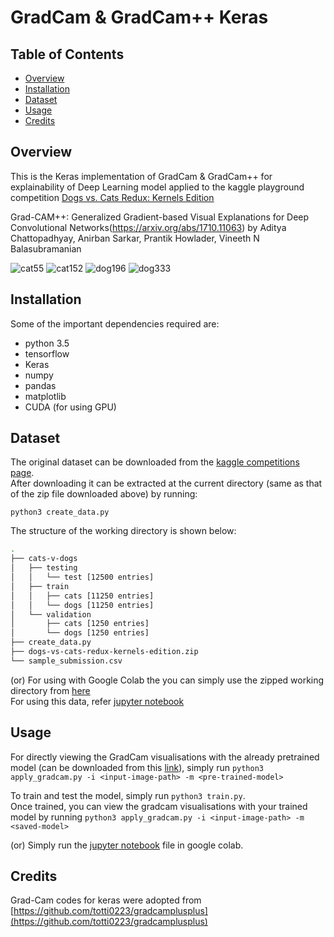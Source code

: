 # GradCam & GradCam++ Keras
## Table of Contents
- [Overview](#overview)
- [Installation](#installation)
- [Dataset](#dataset)
- [Usage](#usage)
- [Credits](#credits)

## Overview
This is the Keras implementation of GradCam & GradCam++ for explainability of Deep Learning model applied to the kaggle playground competition [Dogs vs. Cats Redux: Kernels Edition](https://www.kaggle.com/c/dogs-vs-cats-redux-kernels-edition)

Grad-CAM++: Generalized Gradient-based Visual Explanations for Deep Convolutional Networks(https://arxiv.org/abs/1710.11063) by Aditya Chattopadhyay, Anirban Sarkar, Prantik Howlader, Vineeth N Balasubramanian

![cat55](https://user-images.githubusercontent.com/45922320/84067747-85771400-a9e5-11ea-8ae3-458cdfd87607.png)
![cat152](https://user-images.githubusercontent.com/45922320/84067751-86a84100-a9e5-11ea-93f1-14d851a0ba01.png)
![dog196](https://user-images.githubusercontent.com/45922320/84067753-8740d780-a9e5-11ea-8466-0e741aeed6f8.png)
![dog333](https://user-images.githubusercontent.com/45922320/84067755-87d96e00-a9e5-11ea-93fe-df4ec4492e54.png)

## Installation
Some of the important dependencies required are:
* python 3.5
* tensorflow
* Keras
* numpy
* pandas
* matplotlib
* CUDA (for using GPU)

## Dataset

The original dataset can be downloaded from the [kaggle competitions page](https://www.kaggle.com/c/dogs-vs-cats-redux-kernels-edition/data).  
After downloading it can be extracted at the current directory (same as that of the zip file downloaded above) by running:
```
python3 create_data.py
```
The structure of the working directory is shown below:
```bash
.
├── cats-v-dogs
│   ├── testing
│   │   └── test [12500 entries]
│   ├── train
│   │   ├── cats [11250 entries]
│   │   └── dogs [11250 entries]
│   └── validation
│       ├── cats [1250 entries]
│       └── dogs [1250 entries]
├── create_data.py
├── dogs-vs-cats-redux-kernels-edition.zip
└── sample_submission.csv
```
(or) For using with Google Colab the you can simply use the zipped working directory from [here](https://drive.google.com/file/d/1--Ejrtj8WyFQg_2Al_rPuaXAnrQgX-6w/view?usp=sharing)  
For using this data, refer [jupyter notebook](dogs_vs_cats_gradcam.ipynb)

## Usage

For directly viewing the GradCam visualisations with the already pretrained model (can be downloaded from this [link](https://drive.google.com/file/d/1QfJpZOeaHuutEEdC6cyAQdxQGl65_PUh/view?usp=sharing)),
simply run ```python3 apply_gradcam.py -i <input-image-path> -m <pre-trained-model>```

To train and test the model, simply run ```python3 train.py```.  
Once trained, you can view the gradcam visualisations with your trained model by running ```python3 apply_gradcam.py -i <input-image-path> -m <saved-model>```

(or) Simply run the [jupyter notebook](dogs_vs_cats_gradcam.ipynb) file in google colab.

## Credits
Grad-Cam codes for keras were adopted from [https://github.com/totti0223/gradcamplusplus](https://github.com/totti0223/gradcamplusplus)
